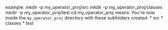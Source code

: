example: mkdir -p my_operator_proj/src
          mkdir -p my_operator_proj/classes
          mkdir -p my_operator_proj/test
          cd my_operator_proj 
    means: You're now inside the `my_operator_proj` directory with these subfolders created:
            * src
            * classes
            * test 

